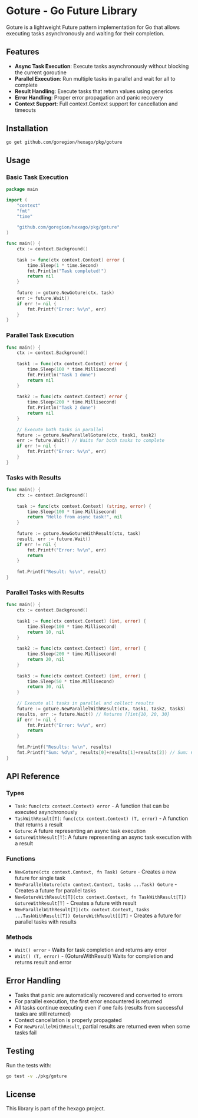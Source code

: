# Goture - Go Future Library

Goture is a lightweight Future pattern implementation for Go that allows executing tasks asynchronously and waiting for their completion.

## Features

- **Async Task Execution**: Execute tasks asynchronously without blocking the current goroutine
- **Parallel Execution**: Run multiple tasks in parallel and wait for all to complete
- **Result Handling**: Execute tasks that return values using generics
- **Error Handling**: Proper error propagation and panic recovery
- **Context Support**: Full context.Context support for cancellation and timeouts

## Installation

```bash
go get github.com/goregion/hexago/pkg/goture
```

## Usage

### Basic Task Execution

```go
package main

import (
    "context"
    "fmt"
    "time"
    
    "github.com/goregion/hexago/pkg/goture"
)

func main() {
    ctx := context.Background()
    
    task := func(ctx context.Context) error {
        time.Sleep(1 * time.Second)
        fmt.Println("Task completed!")
        return nil
    }
    
    future := goture.NewGoture(ctx, task)
    err := future.Wait()
    if err != nil {
        fmt.Printf("Error: %v\n", err)
    }
}
```

### Parallel Task Execution

```go
func main() {
    ctx := context.Background()
    
    task1 := func(ctx context.Context) error {
        time.Sleep(100 * time.Millisecond)
        fmt.Println("Task 1 done")
        return nil
    }
    
    task2 := func(ctx context.Context) error {
        time.Sleep(200 * time.Millisecond)
        fmt.Println("Task 2 done")
        return nil
    }
    
    // Execute both tasks in parallel
    future := goture.NewParallelGoture(ctx, task1, task2)
    err := future.Wait() // Waits for both tasks to complete
    if err != nil {
        fmt.Printf("Error: %v\n", err)
    }
}
```

### Tasks with Results

```go
func main() {
    ctx := context.Background()
    
    task := func(ctx context.Context) (string, error) {
        time.Sleep(100 * time.Millisecond)
        return "Hello from async task!", nil
    }
    
    future := goture.NewGotureWithResult(ctx, task)
    result, err := future.Wait()
    if err != nil {
        fmt.Printf("Error: %v\n", err)
        return
    }
    
    fmt.Printf("Result: %s\n", result)
}
```

### Parallel Tasks with Results

```go
func main() {
    ctx := context.Background()
    
    task1 := func(ctx context.Context) (int, error) {
        time.Sleep(100 * time.Millisecond)
        return 10, nil
    }
    
    task2 := func(ctx context.Context) (int, error) {
        time.Sleep(200 * time.Millisecond)
        return 20, nil
    }
    
    task3 := func(ctx context.Context) (int, error) {
        time.Sleep(50 * time.Millisecond)
        return 30, nil
    }
    
    // Execute all tasks in parallel and collect results
    future := goture.NewParallelWithResult(ctx, task1, task2, task3)
    results, err := future.Wait() // Returns []int{10, 20, 30}
    if err != nil {
        fmt.Printf("Error: %v\n", err)
        return
    }
    
    fmt.Printf("Results: %v\n", results)
    fmt.Printf("Sum: %d\n", results[0]+results[1]+results[2]) // Sum: 60
}
```

## API Reference

### Types

- `Task`: `func(ctx context.Context) error` - A function that can be executed asynchronously
- `TaskWithResult[T]`: `func(ctx context.Context) (T, error)` - A function that returns a result
- `Goture`: A future representing an async task execution
- `GotureWithResult[T]`: A future representing an async task execution with a result

### Functions

- `NewGoture(ctx context.Context, fn Task) Goture` - Creates a new future for single task
- `NewParallelGoture(ctx context.Context, tasks ...Task) Goture` - Creates a future for parallel tasks
- `NewGotureWithResult[T](ctx context.Context, fn TaskWithResult[T]) GotureWithResult[T]` - Creates a future with result
- `NewParallelWithResult[T](ctx context.Context, tasks ...TaskWithResult[T]) GotureWithResult[[]T]` - Creates a future for parallel tasks with results

### Methods

- `Wait() error` - Waits for task completion and returns any error
- `Wait() (T, error)` - (GotureWithResult) Waits for completion and returns result and error

## Error Handling

- Tasks that panic are automatically recovered and converted to errors
- For parallel execution, the first error encountered is returned
- All tasks continue executing even if one fails (results from successful tasks are still returned)
- Context cancellation is properly propagated
- For `NewParallelWithResult`, partial results are returned even when some tasks fail

## Testing

Run the tests with:

```bash
go test -v ./pkg/goture
```

## License

This library is part of the hexago project.